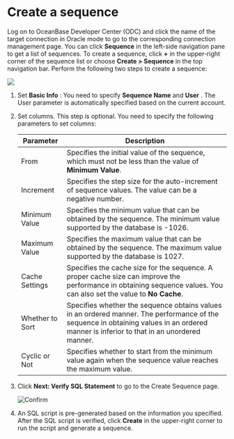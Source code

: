 Create a sequence
======================================

Log on to OceanBase Developer Center (ODC) and click the name of the target connection in Oracle mode to go to the corresponding connection management page. You can click **Sequence** in the left-side navigation pane to get a list of sequences. To create a sequence, click **+** in the upper-right corner of the sequence list or choose **Create \> Sequence** in the top navigation bar. Perform the following two steps to create a sequence:

![](https://help-static-aliyun-doc.aliyuncs.com/assets/img/en-US/7530269361/p138331.png)

1. Set **Basic Info** : You need to specify **Sequence Name** and **User** . The User parameter is automatically specified based on the current account.

2. Set columns. This step is optional. You need to specify the following parameters to set columns:

   |  Parameter    |Description  |
   |-----------------|--------------|
   | From            | Specifies the initial value of the sequence, which must not be less than the value of **Minimum Value**. |
   | Increment       | Specifies the step size for the auto-increment of sequence values. The value can be a negative number.  |
   | Minimum Value   | Specifies the minimum value that can be obtained by the sequence. The minimum value supported by the database is -1026.   |
   | Maximum Value   | Specifies the maximum value that can be obtained by the sequence. The maximum value supported by the database is 1027.  |
   | Cache Settings  | Specifies the cache size for the sequence. A proper cache size can improve the performance in obtaining sequence values. You can also set the value to **No Cache**. |
   | Whether to Sort | Specifies whether the sequence obtains values in an ordered manner. The performance of the sequence in obtaining values in an ordered manner is inferior to that in an unordered manner. |
   | Cyclic or Not   | Specifies whether to start from the minimum value again when the sequence value reaches the maximum value. |

3. Click **Next: Verify SQL Statement** to go to the Create Sequence page.

   ![Confirm](https://help-static-aliyun-doc.aliyuncs.com/assets/img/en-US/0582659361/p326072.png)

4. An SQL script is pre-generated based on the information you specified. After the SQL script is verified, click **Create** in the upper-right corner to run the script and generate a sequence.
